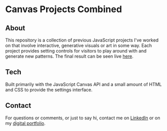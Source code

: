 # Canvas Projects Combined

## About 

This repository is a collection of previous JavaScript projects I've worked on that involve interactive, generative visuals or art in some way. Each project provides setting controls for visitors to play around with and generate new patterns. The final result can be seen live [here](https://canvasprojects.imfast.io/index.html).

## Tech
Built primarily with the JavaScript Canvas API and a small amount of HTML and CSS to provide the settings interface. 

## Contact
For questions or comments, or just to say hi, contact me on [LinkedIn](https://www.linkedin.com/in/austinmtheriot/) or on my [digital portfolio](https://austintheriot.com).
